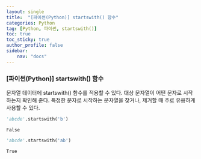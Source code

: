 ```yaml
---
layout: single
title:  "[파이썬(Python)] startswith() 함수"
categories: Python
tag: [Python, 파이썬, startswith()]
toc: true
toc_sticky: true
author_profile: false
sidebar:
    nav: "docs"
---
```



### [파이썬(Python)] startswith() 함수
문자열 데이터에 startswith() 함수를 적용할 수 있다. 대상 문자열이 어떤 문자로 시작하는지 확인해 준다. 특정한 문자로 시작하는 문자열을 찾거나, 제거할 때 주로 유용하게 사용할 수 있다.


```python
'abcde'.startswith('b')
```




    False




```python
'abcde'.startswith('ab')
```




    True


